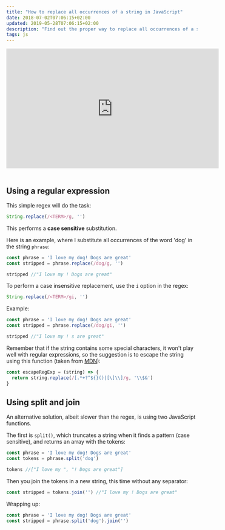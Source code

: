```yaml
---
title: "How to replace all occurrences of a string in JavaScript"
date: 2018-07-02T07:06:15+02:00
updated: 2019-05-28T07:06:15+02:00
description: "Find out the proper way to replace all occurrences of a string in plain JavaScript, from regex to other approaches"
tags: js
---
```


<div class="rwd-video">
<iframe width="560" height="315" src="https://www.youtube.com/embed/7FcavNZnLAc" frameborder="0" allow="accelerometer; autoplay; encrypted-media; gyroscope; picture-in-picture" allowfullscreen></iframe>
</div>
<br>

## Using a regular expression

This simple regex will do the task:

```js
String.replace(/<TERM>/g, '')
```

This performs a **case sensitive** substitution.

Here is an example, where I substitute all occurrences of the word 'dog' in the string `phrase`:

```js
const phrase = 'I love my dog! Dogs are great'
const stripped = phrase.replace(/dog/g, '')

stripped //"I love my ! Dogs are great"
```

To perform a case insensitive replacement, use the `i` option in the regex:

```js
String.replace(/<TERM>/gi, '')
```

Example:

```js
const phrase = 'I love my dog! Dogs are great'
const stripped = phrase.replace(/dog/gi, '')

stripped //"I love my ! s are great"
```

Remember that if the string contains some special characters, it won't play well with regular expressions, so the suggestion is to escape the string using this function (taken from [MDN](https://developer.mozilla.org/en-US/docs/Web/JavaScript/Guide/Regular_Expressions#Using_Special_Characters)):

```js
const escapeRegExp = (string) => {
  return string.replace(/[.*+?^${}()|[\]\\]/g, '\\$&')
}
```

## Using split and join

An alternative solution, albeit slower than the regex, is using two JavaScript functions.

The first is `split()`, which truncates a string when it finds a pattern (case sensitive), and returns an array with the tokens:

```js
const phrase = 'I love my dog! Dogs are great'
const tokens = phrase.split('dog')

tokens //["I love my ", "! Dogs are great"]
```

Then you join the tokens in a new string, this time without any separator:

```js
const stripped = tokens.join('') //"I love my ! Dogs are great"
```

Wrapping up:

```js
const phrase = 'I love my dog! Dogs are great'
const stripped = phrase.split('dog').join('')
```
